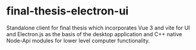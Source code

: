 # final-thesis-electron-ui
Standalone client for final thesis which incorporates Vue 3 and vite for UI and Electron.js as the basis of the desktop application and C++ native Node-Api modules for lower level computer functionality.

